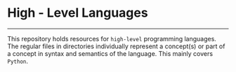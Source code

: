 # High - Level Languages
---

This repository holds resources for `high-level` programming languages.
The regular files in directories individually represent a concept(s) or part of a concept in syntax and semantics of the language. This mainly covers `Python`.
